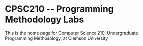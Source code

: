 # CPSC210 -- Programming Methodology Labs
This is the home page for Computer Science 210, Undergraduate Programming Methodology, at Clemson University
